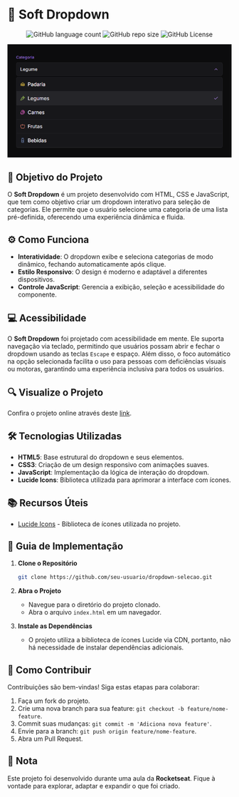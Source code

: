 <!-- Projeto Finalizado -->
# 🔽 Soft Dropdown

<p align="center">
  <!-- Contador de linguagens do GitHub -->
  <img alt="GitHub language count" src="https://img.shields.io/github/languages/count/devAndreotti/soft-dropdown?color=FFF&labelColor=635184&style=flat-square">
  <!-- Tamanho do repositório no GitHub -->
  <img alt="GitHub repo size" src="https://img.shields.io/github/repo-size/devAndreotti/soft-dropdown?color=FFF&labelColor=635184&style=flat-square">
  <!-- Licença do GitHub -->
  <img alt="GitHub License" src="https://img.shields.io/github/license/devAndreotti/devAndreotti?color=FFF&labelColor=635184&style=flat-square">
</p>

<div align="center">
  <img src="./drop.png" alt="Dropdown Banner"/>
</div>

## 🎯 Objetivo do Projeto

O **Soft Dropdown** é um projeto desenvolvido com HTML, CSS e JavaScript, que tem como objetivo criar um dropdown interativo para seleção de categorias. Ele permite que o usuário selecione uma categoria de uma lista pré-definida, oferecendo uma experiência dinâmica e fluida.

## ⚙️ Como Funciona

- **Interatividade**: O dropdown exibe e seleciona categorias de modo dinâmico, fechando automaticamente após clique.
- **Estilo Responsivo**: O design é moderno e adaptável a diferentes dispositivos.
- **Controle JavaScript**: Gerencia a exibição, seleção e acessibilidade do componente.

## 💻 Acessibilidade

O **Soft Dropdown** foi projetado com acessibilidade em mente. Ele suporta navegação via teclado, permitindo que usuários possam abrir e fechar o dropdown usando as teclas `Escape` e espaço. Além disso, o foco automático na opção selecionada facilita o uso para pessoas com deficiências visuais ou motoras, garantindo uma experiência inclusiva para todos os usuários.

## 🔍 Visualize o Projeto

Confira o projeto online através deste [link](https://devandreotti.github.io/soft-dropdown/).

## 🛠 Tecnologias Utilizadas

- **HTML5**: Base estrutural do dropdown e seus elementos.
- **CSS3**: Criação de um design responsivo com animações suaves.
- **JavaScript**: Implementação da lógica de interação do dropdown.
- **Lucide Icons**: Biblioteca utilizada para aprimorar a interface com ícones.

## 📚 Recursos Úteis

- [Lucide Icons](https://lucide.dev) - Biblioteca de ícones utilizada no projeto.

## 🧭 Guia de Implementação

1. **Clone o Repositório**
   ```bash
   git clone https://github.com/seu-usuario/dropdown-selecao.git
   ```

2. **Abra o Projeto**
   - Navegue para o diretório do projeto clonado.
   - Abra o arquivo `index.html` em um navegador.

3. **Instale as Dependências**
   - O projeto utiliza a biblioteca de ícones Lucide via CDN, portanto, não há necessidade de instalar dependências adicionais.

## 💪 Como Contribuir

Contribuições são bem-vindas! Siga estas etapas para colaborar:

1. Faça um fork do projeto.
2. Crie uma nova branch para sua feature: `git checkout -b feature/nome-feature`.
3. Commit suas mudanças: `git commit -m 'Adiciona nova feature'`.
4. Envie para a branch: `git push origin feature/nome-feature`.
5. Abra um Pull Request.

## 📝 Nota

Este projeto foi desenvolvido durante uma aula da **Rocketseat**. Fique à vontade para explorar, adaptar e expandir o que foi criado.
